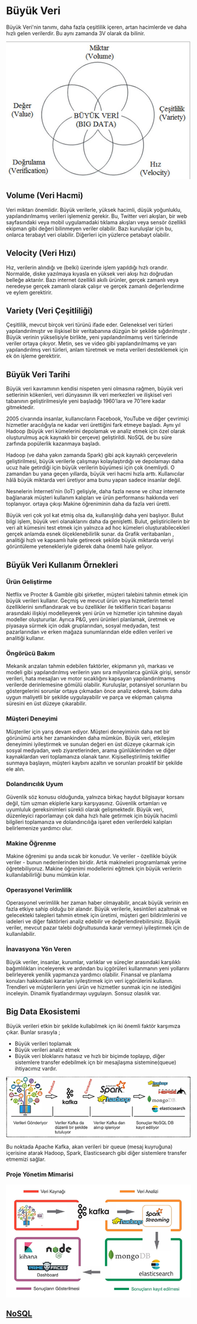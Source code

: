 # Büyük Veri

Büyük Veri'nin tanımı, daha fazla çeşitlilik içeren, artan hacimlerde ve daha hızlı gelen verilerdir. Bu aynı zamanda 3V olarak da bilinir.

![5v](https://github.com/Teknoloji-Filozofu/Big_Data/blob/main/_media/5v.png)
## Volume (Veri Hacmi)
Veri miktarı önemlidir. Büyük verilerle, yüksek hacimli, düşük yoğunluklu, yapılandırılmamış verileri işlemeniz gerekir. Bu, Twitter veri akışları, bir web sayfasındaki veya mobil uygulamadaki tıklama akışları veya sensör özellikli ekipman gibi değeri bilinmeyen veriler olabilir. Bazı kuruluşlar için bu, onlarca terabayt veri olabilir. Diğerleri için yüzlerce petabayt olabilir.
## Velocity (Veri Hızı)
Hız, verilerin alındığı ve (belki) üzerinde işlem yapıldığı hızlı orandır. Normalde, diske yazılmaya kıyasla en yüksek veri akışı hızı doğrudan belleğe aktarılır. Bazı internet özellikli akıllı ürünler, gerçek zamanlı veya neredeyse gerçek zamanlı olarak çalışır ve gerçek zamanlı değerlendirme ve eylem gerektirir.
## Variety (Veri Çeşitliliği)
Çeşitlilik, mevcut birçok veri türünü ifade eder. Geleneksel veri türleri yapılandırılmıştır ve ilişkisel bir veritabanına düzgün bir şekilde sığdırılmıştır . Büyük verinin yükselişiyle birlikte, yeni yapılandırılmamış veri türlerinde veriler ortaya çıkıyor. Metin, ses ve video gibi yapılandırılmamış ve yarı yapılandırılmış veri türleri, anlam türetmek ve meta verileri desteklemek için ek ön işleme gerektirir.

## **Büyük Veri Tarihi**

Büyük veri kavramının kendisi nispeten yeni olmasına rağmen, büyük veri setlerinin kökenleri, veri dünyasının ilk veri merkezleri ve ilişkisel veri tabanının geliştirilmesiyle yeni başladığı 1960'lara ve 70'lere kadar gitmektedir.

2005 civarında insanlar, kullanıcıların Facebook, YouTube ve diğer çevrimiçi hizmetler aracılığıyla ne kadar veri ürettiğini fark etmeye başladı. Aynı yıl Hadoop (büyük veri kümelerini depolamak ve analiz etmek için özel olarak oluşturulmuş açık kaynaklı bir çerçeve) geliştirildi. NoSQL de bu süre zarfında popülerlik kazanmaya başladı.

Hadoop (ve daha yakın zamanda Spark) gibi açık kaynaklı çerçevelerin geliştirilmesi, büyük verilerle çalışmayı kolaylaştırdığı ve depolamayı daha ucuz hale getirdiği için büyük verilerin büyümesi için çok önemliydi. O zamandan bu yana geçen yıllarda, büyük veri hacmi hızla arttı. Kullanıcılar hâlâ büyük miktarda veri üretiyor ama bunu yapan sadece insanlar değil.

Nesnelerin İnterneti'nin (IoT) gelişiyle, daha fazla nesne ve cihaz internete bağlanarak müşteri kullanım kalıpları ve ürün performansı hakkında veri toplanıyor. ortaya çıkışı Makine öğreniminin daha da fazla veri üretti.

Büyük veri çok yol kat etmiş olsa da, kullanışlılığı daha yeni başlıyor. Bulut bilgi işlem, büyük veri olanaklarını daha da genişletti. Bulut, geliştiricilerin bir veri alt kümesini test etmek için yalnızca ad hoc kümeleri oluşturabilecekleri gerçek anlamda esnek ölçeklenebilirlik sunar. da Grafik veritabanları , analitiği hızlı ve kapsamlı hale getirecek şekilde büyük miktarda veriyi görüntüleme yetenekleriyle giderek daha önemli hale geliyor.

## Büyük Veri Kullanım Örnekleri 
### Ürün Geliştirme 
Netflix ve Procter & Gamble gibi şirketler, müşteri talebini tahmin etmek için büyük verileri kullanır. Geçmiş ve mevcut ürün veya hizmetlerin temel özelliklerini sınıflandırarak ve bu özellikler ile tekliflerin ticari başarısı arasındaki ilişkiyi modelleyerek yeni ürün ve hizmetler için tahmine dayalı modeller oluştururlar. Ayrıca P&G, yeni ürünleri planlamak, üretmek ve piyasaya sürmek için odak gruplarından, sosyal medyadan, test pazarlarından ve erken mağaza sunumlarından elde edilen verileri ve analitiği kullanır.

### Öngörücü Bakım
Mekanik arızaları tahmin edebilen faktörler, ekipmanın yılı, markası ve modeli gibi yapılandırılmış verilerin yanı sıra milyonlarca günlük girişi, sensör verileri, hata mesajları ve motor sıcaklığını kapsayan yapılandırılmamış verilerde derinlemesine gömülü olabilir. Kuruluşlar, potansiyel sorunların bu göstergelerini sorunlar ortaya çıkmadan önce analiz ederek, bakımı daha uygun maliyetli bir şekilde uygulayabilir ve parça ve ekipman çalışma süresini en üst düzeye çıkarabilir.

### Müşteri Deneyimi
Müşteriler için yarış devam ediyor. Müşteri deneyiminin daha net bir görünümü artık her zamankinden daha mümkün. Büyük veri, etkileşim deneyimini iyileştirmek ve sunulan değeri en üst düzeye çıkarmak için sosyal medyadan, web ziyaretlerinden, arama günlüklerinden ve diğer kaynaklardan veri toplamanıza olanak tanır. Kişiselleştirilmiş teklifler sunmaya başlayın, müşteri kaybını azaltın ve sorunları proaktif bir şekilde ele alın.

### Dolandırıcılık Uyum
Güvenlik söz konusu olduğunda, yalnızca birkaç haydut bilgisayar korsanı değil, tüm uzman ekiplerle karşı karşıyasınız. Güvenlik ortamları ve uyumluluk gereksinimleri sürekli olarak gelişmektedir. Büyük veri, düzenleyici raporlamayı çok daha hızlı hale getirmek için büyük hacimli bilgileri toplamanıza ve dolandırıcılığa işaret eden verilerdeki kalıpları belirlemenize yardımcı olur.

### Makine Öğrenme 
Makine öğrenimi şu anda sıcak bir konudur. Ve veriler - özellikle büyük veriler - bunun nedenlerinden biridir. Artık makineleri programlamak yerine öğretebiliyoruz. Makine öğrenimi modellerini eğitmek için büyük verilerin kullanılabilirliği bunu mümkün kılar.
### Operasyonel Verimlilik
Operasyonel verimlilik her zaman haber olmayabilir, ancak büyük verinin en fazla etkiye sahip olduğu bir alandır. Büyük verilerle, kesintileri azaltmak ve gelecekteki talepleri tahmin etmek için üretimi, müşteri geri bildirimlerini ve iadeleri ve diğer faktörleri analiz edebilir ve değerlendirebilirsiniz. Büyük veriler, mevcut pazar talebi doğrultusunda karar vermeyi iyileştirmek için de kullanılabilir.
### İnavasyona Yön Veren
Büyük veriler, insanlar, kurumlar, varlıklar ve süreçler arasındaki karşılıklı bağımlılıkları inceleyerek ve ardından bu içgörüleri kullanmanın yeni yollarını belirleyerek yenilik yapmanıza yardımcı olabilir. Finansal ve planlama konuları hakkındaki kararları iyileştirmek için veri içgörülerini kullanın. Trendleri ve müşterilerin yeni ürün ve hizmetler sunmak için ne istediğini inceleyin. Dinamik fiyatlandırmayı uygulayın. Sonsuz olasılık var.

## Big Data Ekosistemi 
Büyük verileri etkin bir şekilde kullabilmek içn iki önemli faktör karşımıza çıkar. Bunlar sırasıyla ;

- Büyük verileri toplamak
- Büyük verileri analiz etmek 
- Büyük veri bloklarını hatasız ve hızlı bir biçimde toplayıp, diğer sistemlere transfer edebilmek içn bir mesajlaşma sistemine(queue) ihtiyacımız vardır.

![Big-Data-Ekosisitem](https://github.com/Teknoloji-Filozofu/Big_Data/blob/main/_media/Big-Data-Ekosistem.PNG)

Bu noktada Apache Kafka, akan verileri bir queue (mesaj kuyruğuna) içerisine atarak Hadoop, Spark, Elasticsearch gibi diğer sistemlere transfer etmemizi sağlar.

### Proje Yönetim Mimarisi

![Big-Data-Ekosistem-2](https://github.com/Teknoloji-Filozofu/Big_Data/blob/main/_media/Big-Data-Ekosistem-2.PNG)

## [NoSQL](https://github.com/Teknoloji-Filozofu/Big_Data/blob/main/sayfalar/NoSQL.md)

